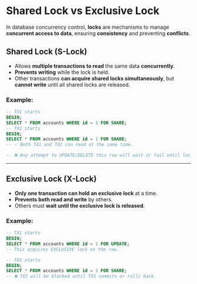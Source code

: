 # Shared Lock vs Exclusive Lock

In database concurrency control, **locks** are mechanisms to manage **concurrent access to data**, ensuring **consistency** and preventing **conflicts**.

## Shared Lock (S-Lock)
- Allows **multiple transactions to read** the same data **concurrently**.
- **Prevents writing** while the lock is held.
- Other transactions **can acquire shared locks simultaneously**, but **cannot write** until all shared locks are released.

### Example:
```sql
-- TX1 starts
BEGIN;
SELECT * FROM accounts WHERE id = 1 FOR SHARE;
-- TX2 starts
BEGIN;
SELECT * FROM accounts WHERE id = 1 FOR SHARE;
-- ✅ Both TX1 and TX2 can read at the same time.

-- ❌ Any attempt to UPDATE/DELETE this row will wait or fail until locks are released.
```

---

## Exclusive Lock (X-Lock)
- **Only one transaction can hold an exclusive lock** at a time.
- **Prevents both read and write** by others.
- Others must **wait until the exclusive lock is released**.

### Example:
```sql
-- TX1 starts
BEGIN;
SELECT * FROM accounts WHERE id = 1 FOR UPDATE;
-- This acquires EXCLUSIVE lock on the row.

-- TX2 starts
BEGIN;
SELECT * FROM accounts WHERE id = 1 FOR SHARE;
-- ❌ TX2 will be blocked until TX1 commits or rolls back.
```